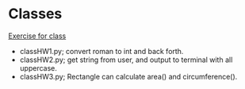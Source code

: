 # Classes

[Exercise for class](https://www.w3resource.com/python-exercises/class-exercises/)

* classHW1.py; convert roman to int and back forth.
* classHW2.py; get string from user, and output to terminal with all uppercase.
* classHW3.py; Rectangle can calculate area() and circumference().